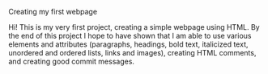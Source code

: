 Creating my first webpage

Hi! This is my very first project, creating a simple webpage using HTML. By the end of this project I hope to have shown that I am able to use various elements and attributes (paragraphs, headings, bold text, italicized text, unordered and ordered lists, links and images), creating HTML comments, and creating good commit messages. 